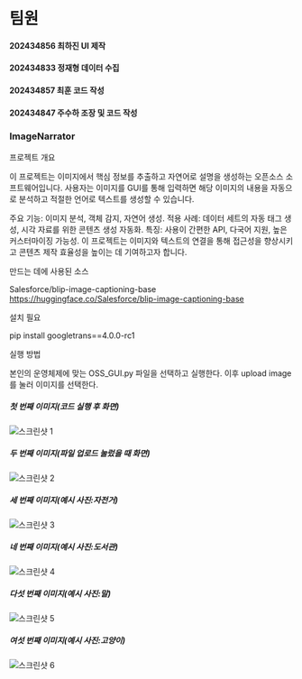 # 팀원
#### 202434856 최하진 UI 제작
#### 202434833 정재형 데이터 수집
#### 202434857 최훈  코드 작성 
#### 202434847 주수하 조장 및 코드 작성

### ImageNarrator

프로젝트 개요

이 프로젝트는 이미지에서 핵심 정보를 추출하고 자연어로 설명을 생성하는 오픈소스 소프트웨어입니다. 사용자는 이미지를 GUI를 통해 입력하면 해당 이미지의 내용을 자동으로 분석하고 적절한 언어로 텍스트를 생성할 수 있습니다.

주요 기능: 이미지 분석, 객체 감지, 자연어 생성.
적용 사례: 데이터 세트의 자동 태그 생성, 시각 자료를 위한 콘텐츠 생성 자동화.
특징: 사용이 간편한 API, 다국어 지원, 높은 커스터마이징 가능성.
이 프로젝트는 이미지와 텍스트의 연결을 통해 접근성을 향상시키고 콘텐츠 제작 효율성을 높이는 데 기여하고자 합니다.

만드는 데에 사용된 소스

Salesforce/blip-image-captioning-base
https://huggingface.co/Salesforce/blip-image-captioning-base

설치 필요 

pip install googletrans==4.0.0-rc1

실행 방법

본인의 운영체제에 맞는 OSS_GUI.py 파일을 선택하고 실행한다. 이후 upload image를 눌러 이미지를 선택한다.

##### 첫 번째 이미지(코드 실행 후 화면)
![스크린샷 1](https://github.com/code1-tester/Image-description-creator/blob/main/result_collection/using_image1.png)
##### 두 번째 이미지(파일 업로드 눌렀을 때 화면)
![스크린샷 2](https://github.com/code1-tester/Image-description-creator/blob/main/result_collection/using_image2.png
)
##### 세 번째 이미지(예시 사진:자전거)
![스크린샷 3](https://github.com/code1-tester/Image-description-creator/blob/main/result_collection/using_image3.png
)
##### 네 번째 이미지(예시 사진:도서관)
![스크린샷 4](https://github.com/code1-tester/Image-description-creator/blob/main/result_collection/using_image4.png)
##### 다섯 번째 이미지(예시 사진:말)
![스크린샷 5](https://github.com/code1-tester/Image-description-creator/blob/main/result_collection/using_image5.png)
##### 여섯 번째 이미지(예시 사진:고양이)
![스크린샷 6](https://github.com/code1-tester/Image-description-creator/blob/main/result_collection/using_image6.png)



